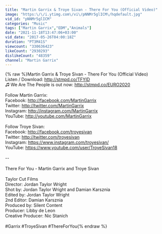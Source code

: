 ```yaml
---
title: "Martin Garrix & Troye Sivan - There For You (Official Video)"
image: "https:\/\/i.ytimg.com\/vi\/pNNMr5glICM\/hqdefault.jpg"
vid_id: "pNNMr5glICM"
categories: "Music"
tags: ["Martin Garrix","EDM","Animals"]
date: "2021-11-18T13:47:06+03:00"
vid_date: "2017-05-26T04:00:18Z"
duration: "PT3M41S"
viewcount: "330636423"
likeCount: "2930293"
dislikeCount: "48359"
channel: "Martin Garrix"
---
```

{% raw %}Martin Garrix &amp; Troye Sivan - There For You (Official Video)<br />Listen / Download: <a rel="nofollow" target="blank" href="http://stmpd.co/TFYID">http://stmpd.co/TFYID</a><br />♫ We Are The People is out now: <a rel="nofollow" target="blank" href="http://stmpd.co/EURO2020">http://stmpd.co/EURO2020</a><br /><br />Follow Martin Garrix: <br />Facebook: <a rel="nofollow" target="blank" href="http://facebook.com/MartinGarrix">http://facebook.com/MartinGarrix</a><br />Twitter: <a rel="nofollow" target="blank" href="http://twitter.com/MartinGarrix">http://twitter.com/MartinGarrix</a><br />Instagram: <a rel="nofollow" target="blank" href="http://instagram.com/MartinGarrix">http://instagram.com/MartinGarrix</a><br />YouTube: <a rel="nofollow" target="blank" href="http://youtube.com/MartinGarrix">http://youtube.com/MartinGarrix</a><br /><br />Follow Troye Sivan:<br />Facebook: <a rel="nofollow" target="blank" href="http://facebook.com/troyesivan">http://facebook.com/troyesivan</a><br />Twitter: <a rel="nofollow" target="blank" href="http://twitter.com/troyesivan">http://twitter.com/troyesivan</a><br />Instagram: <a rel="nofollow" target="blank" href="https://www.instagram.com/troyesivan/">https://www.instagram.com/troyesivan/</a><br />YouTube: <a rel="nofollow" target="blank" href="https://www.youtube.com/user/TroyeSivan18">https://www.youtube.com/user/TroyeSivan18</a><br /><br />--<br /><br />There For You - Martin Garrix and Troye Sivan<br /><br />Taylor Cut Films<br />Director: Jordan Taylor Wright<br />Shot by: Jordan Taylor Wright and Damian Karsznia<br />Edited by: Jordan Taylor Wright<br />2nd Editor: Damian Karsznia<br />Produced by: Silent Content<br />Producer: Libby de Leon<br />Creative Producer: Nic Stanich<br /><br />#Garrix #TroyeSivan #ThereForYou{% endraw %}
